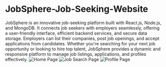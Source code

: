 # JobSphere-Job-Seeking-Website
JobSphere is an innovative job-seeking platform built with React.js, Node.js, and MongoDB. It connects job seekers with employers seamlessly, offering a user-friendly interface, efficient backend services, and secure data storage. Employers can list their companies, post job openings, and accept applications from candidates. Whether you're searching for your next job opportunity or looking to hire top talent, JobSphere provides a dynamic and responsive platform to manage job listings, applications, and profiles effectively.
![Home Page](https://github.com/user-attachments/assets/67d9383f-35fb-4e54-a56c-517dc546a7b9)
![Job Search Page](https://github.com/user-attachments/assets/7e0404c0-1b5e-4ea5-93c3-d7d04a0a4169)
![Profile Page](https://github.com/user-attachments/assets/da5e4876-bc8b-4fa8-a273-08e126d825b6)

